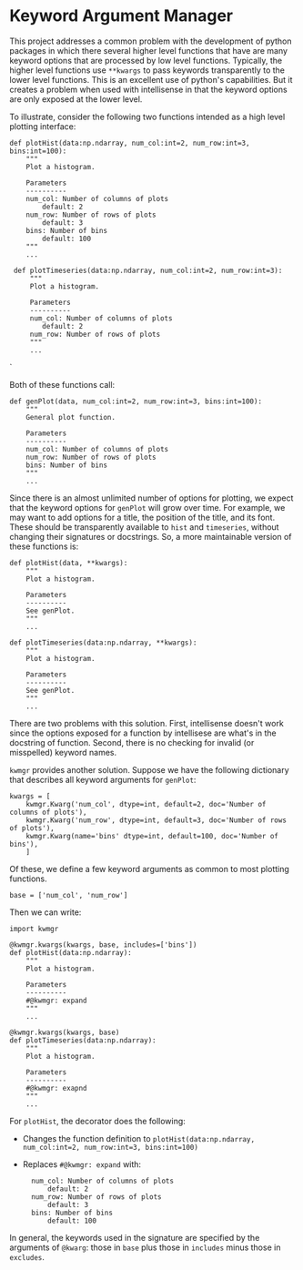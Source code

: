 # Keyword Argument Manager

This project addresses a common problem with the development of python packages in which there several higher level functions that have are many keyword options that are processed by low level functions. Typically, the higher level functions use `**kwargs` to pass keywords transparently to the lower level functions. This is an excellent use of python's capabilities.
But it creates a problem when used with intellisense in that the keyword options are only exposed at the lower level.

To illustrate, consider the following two functions intended as a high level plotting interface:

    def plotHist(data:np.ndarray, num_col:int=2, num_row:int=3, bins:int=100): 
        """
        Plot a histogram.
     
        Parameters
        ----------
        num_col: Number of columns of plots
            default: 2
        num_row: Number of rows of plots
            default: 3
        bins: Number of bins
            default: 100
        """
        ...
     
     def plotTimeseries(data:np.ndarray, num_col:int=2, num_row:int=3):
         """
         Plot a histogram.
     
         Parameters
         ----------
         num_col: Number of columns of plots
            default: 2
         num_row: Number of rows of plots
         """
         ...
`

Both of these functions call:

    def genPlot(data, num_col:int=2, num_row:int=3, bins:int=100):
        """
        General plot function.
     
        Parameters
        ----------
        num_col: Number of columns of plots
        num_row: Number of rows of plots
        bins: Number of bins
        """
        ...

Since there is an almost unlimited number of options for plotting, we expect that the keyword options for ``genPlot`` will grow over time. For example, we may want to add options for a title, the position of the title, and its font. These should be transparently available to `hist` and `timeseries`, without changing their signatures or docstrings. So, a more maintainable version of these functions is:

    def plotHist(data, **kwargs):
        """
        Plot a histogram.
     
        Parameters
        ----------
        See genPlot.
        """
        ...
        
    def plotTimeseries(data:np.ndarray, **kwargs):
        """
        Plot a histogram.
     
        Parameters
        ----------
        See genPlot.
        """
        ...
    
There are two problems with this solution. First, intellisense doesn't work since the options exposed for a function by intellisese are what's in the docstring of function. Second, there is no checking for invalid (or misspelled) keyword names.

`kwmgr` provides another solution. Suppose we have the following dictionary that describes all keyword arguments for `genPlot`:

    kwargs = [
        kwmgr.Kwarg('num_col', dtype=int, default=2, doc='Number of columns of plots'),
        kwmgr.Kwarg('num_row', dtype=int, default=3, doc='Number of rows of plots'),
        kwmgr.Kwarg(name='bins' dtype=int, default=100, doc='Number of bins'),
        ]
 Of these, we define a few keyword arguments as common to most plotting functions.
 
    base = ['num_col', 'num_row']
    
Then we can write:

    import kwmgr
    
    @kwmgr.kwargs(kwargs, base, includes=['bins'])
    def plotHist(data:np.ndarray):
        """
        Plot a histogram.
     
        Parameters
        ----------
        #@kwmgr: expand
        """
        ...
     
    @kwmgr.kwargs(kwargs, base)
    def plotTimeseries(data:np.ndarray):
        """
        Plot a histogram.
     
        Parameters
        ----------
        #@kwmgr: exapnd
        """
        ...
    

For `plotHist`, the decorator does the following:
- Changes the function definition to `plotHist(data:np.ndarray, num_col:int=2, num_row:int=3, bins:int=100)`
- Replaces `#@kwmgr: expand` with:

        num_col: Number of columns of plots
            default: 2
        num_row: Number of rows of plots
            default: 3
        bins: Number of bins
            default: 100
   
In general, the keywords used in the signature are specified by the arguments of `@kwarg`: those in `base` plus those in `includes` minus those in `excludes`.

